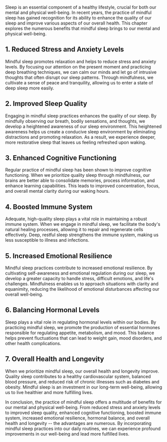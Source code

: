 
Sleep is an essential component of a healthy lifestyle, crucial for both our mental and physical well-being. In recent years, the practice of mindful sleep has gained recognition for its ability to enhance the quality of our sleep and improve various aspects of our overall health. This chapter explores the numerous benefits that mindful sleep brings to our mental and physical well-being.

1\. Reduced Stress and Anxiety Levels
------------------------------------

Mindful sleep promotes relaxation and helps to reduce stress and anxiety levels. By focusing our attention on the present moment and practicing deep breathing techniques, we can calm our minds and let go of intrusive thoughts that often disrupt our sleep patterns. Through mindfulness, we cultivate a sense of peace and tranquility, allowing us to enter a state of deep sleep more easily.

2\. Improved Sleep Quality
-------------------------

Engaging in mindful sleep practices enhances the quality of our sleep. By mindfully observing our breath, bodily sensations, and thoughts, we develop a heightened awareness of our sleep environment. This heightened awareness helps us create a conducive sleep environment by eliminating distractions and promoting relaxation. As a result, we experience deeper, more restorative sleep that leaves us feeling refreshed upon waking.

3\. Enhanced Cognitive Functioning
---------------------------------

Regular practice of mindful sleep has been shown to improve cognitive functioning. When we prioritize quality sleep through mindfulness, our brains are better able to consolidate memories, process information, and enhance learning capabilities. This leads to improved concentration, focus, and overall mental clarity during our waking hours.

4\. Boosted Immune System
------------------------

Adequate, high-quality sleep plays a vital role in maintaining a robust immune system. When we engage in mindful sleep, we facilitate the body's natural healing processes, allowing it to repair and regenerate cells effectively. Deep, restful sleep strengthens the immune system, making us less susceptible to illness and infections.

5\. Increased Emotional Resilience
---------------------------------

Mindful sleep practices contribute to increased emotional resilience. By cultivating self-awareness and emotional regulation during our sleep, we develop a greater capacity to handle stress, difficult emotions, and life's challenges. Mindfulness enables us to approach situations with clarity and equanimity, reducing the likelihood of emotional disturbances affecting our overall well-being.

6\. Balancing Hormonal Levels
----------------------------

Sleep plays a vital role in regulating hormonal levels within our bodies. By practicing mindful sleep, we promote the production of essential hormones responsible for regulating appetite, metabolism, and mood. This balance helps prevent fluctuations that can lead to weight gain, mood disorders, and other health complications.

7\. Overall Health and Longevity
-------------------------------

When we prioritize mindful sleep, our overall health and longevity improve. Quality sleep contributes to a healthy cardiovascular system, balanced blood pressure, and reduced risk of chronic illnesses such as diabetes and obesity. Mindful sleep is an investment in our long-term well-being, allowing us to live healthier and more fulfilling lives.

In conclusion, the practice of mindful sleep offers a multitude of benefits for our mental and physical well-being. From reduced stress and anxiety levels to improved sleep quality, enhanced cognitive functioning, boosted immune system, increased emotional resilience, hormonal balance, and overall health and longevity -- the advantages are numerous. By incorporating mindful sleep practices into our daily routines, we can experience profound improvements in our well-being and lead more fulfilled lives.
